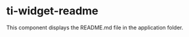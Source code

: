 ti-widget-readme
=======================

This component displays the README.md file in the application folder.

